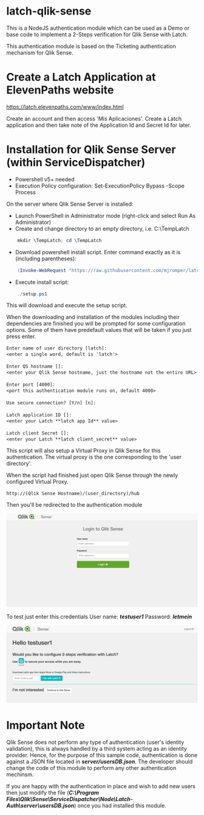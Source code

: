 latch-qlik-sense
===

This is a NodeJS authentication module which can be used as a Demo or base code to implement a 2-Steps verification for Qlik Sense with Latch.

This authentication module is based on the Ticketing authentication mechanism for Qlik Sense.

# Create a Latch Application at ElevenPaths website

https://latch.elevenpaths.com/www/index.html

Create an account and then access 'Mis Aplicaciones'. Create a Latch application and then take note of the Application Id and Secret Id for later.

# Installation for Qlik Sense Server (within ServiceDispatcher)

- Powershell v5+ needed
- Execution Policy configuration: Set-ExecutionPolicy Bypass -Scope Process

On the server where Qlik Sense Server is installed:

* Launch PowerShell in Administrator mode (right-click and select Run As Administrator)
* Create and change directory to an empty directory, i.e. C:\TempLatch

```powershell
    mkdir \TempLatch; cd \TempLatch
```

* Download powershell install script. Enter command exactly as it is (including parentheses):

```powershell
    (Invoke-WebRequest "https://raw.githubusercontent.com/mjromper/latch-qlik-sense/master/setup.ps1" -OutFile setup.ps1)
```

* Execute install script:
```powershell
    ./setup.ps1
```

This will download and execute the setup script.

When the downloading and installation of the modules including their dependencies are finished you will be prompted for some configuration options. Some of them have predefault values that will be taken if you just press enter.

```
Enter name of user directory [latch]:
<enter a single word, default is 'latch'>

Enter QS hostname []:
<enter your Qlik Sense hostname, just the hostname not the entire URL>

Enter port [4000]:
<port this authentication module runs on, default 4000>

Use secure connection? [Y/n] [n]:

Latch application ID []:
<enter your Latch **latch app Id** value>

Latch client Secret []:
<enter your Latch **latch client_secret** value>
```

This script will also setup a Virtual Proxy in Qlik Sense for this authentication. The virtual proxy is the one corresponding to the 'user directory'.

When the script had finished just open Qlik Sense through the newly configured Virtual Proxy.

```
http://(Qlik Sense Hostname)/(user_directory)/hub
```

Then you'll be redirected to the authentication module

![](https://github.com/mjromper/latch-qlik-sense/raw/master/docs/loginpage.png)

To test just enter this credentials
User name: ***testuser1***
Password: ***letmein***

![](https://github.com/mjromper/latch-qlik-sense/raw/master/docs/2stepslatch.png)

# Important Note
Qlik Sense does not perform any type of authentication (user's identity validation), this is always handled by a third system acting as an identity provider. Hence, for the purpose of this sample code, authentication is done against a JSON file located in ***server/usersDB.json***. The developer should change the code of this module to perform any other authentication mechinsm.

If you are happy with the authentication in place and wish to add new users then just modify the file (***C:\Program Files\Qlik\Sense\ServiceDispatcher\Node\Latch-Auth\server\usersDB.json***) once you had installed this module.


